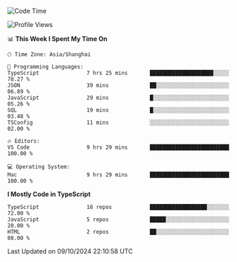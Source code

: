 <!--START_SECTION:waka-->
![Code Time](http://img.shields.io/badge/Code%20Time-6%2C719%20hrs%2044%20mins-blue)

![Profile Views](http://img.shields.io/badge/Profile%20Views-0-blue)

📊 **This Week I Spent My Time On** 

```text
🕑︎ Time Zone: Asia/Shanghai

💬 Programming Languages: 
TypeScript               7 hrs 25 mins       ████████████████████░░░░░   78.27 % 
JSON                     39 mins             ██░░░░░░░░░░░░░░░░░░░░░░░   06.89 % 
JavaScript               29 mins             █░░░░░░░░░░░░░░░░░░░░░░░░   05.26 % 
SQL                      19 mins             █░░░░░░░░░░░░░░░░░░░░░░░░   03.48 % 
TSConfig                 11 mins             ░░░░░░░░░░░░░░░░░░░░░░░░░   02.00 % 

🔥 Editors: 
VS Code                  9 hrs 29 mins       █████████████████████████   100.00 % 

💻 Operating System: 
Mac                      9 hrs 29 mins       █████████████████████████   100.00 % 
```

**I Mostly Code in TypeScript** 

```text
TypeScript               18 repos            ██████████████████░░░░░░░   72.00 % 
JavaScript               5 repos             █████░░░░░░░░░░░░░░░░░░░░   20.00 % 
HTML                     2 repos             ██░░░░░░░░░░░░░░░░░░░░░░░   08.00 % 
```




 Last Updated on 09/10/2024 22:10:58 UTC
<!--END_SECTION:waka-->
